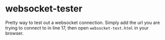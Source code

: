 # websocket-tester
Pretty way to test out a websocket connection. Simply add the url you are trying to connect to in line 17, then open `websocket-test.html` in your browser.